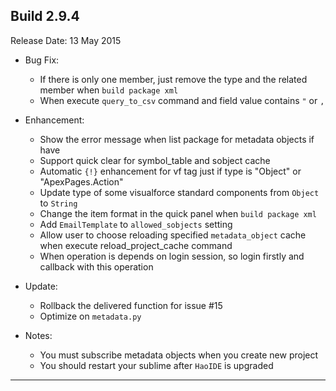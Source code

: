 Build 2.9.4
-----------
Release Date: 13 May 2015

* Bug Fix:
    - If there is only one member, just remove the type and the related member when ``build package xml``
    - When execute ``query_to_csv`` command and field value contains ``"`` or ``,``

* Enhancement:
    - Show the error message when list package for metadata objects if have
    - Support quick clear for symbol_table and sobject cache
    - Automatic ``{!}`` enhancement for vf tag just if type is "Object" or "ApexPages.Action"
    - Update type of some visualforce standard components from ``Object`` to ``String``
    - Change the item format in the quick panel when ``build package xml``
    - Add ``EmailTemplate`` to ``allowed_sobjects`` setting
    - Allow user to choose reloading specified ``metadata_object`` cache when execute reload_project_cache command
    - When operation is depends on login session, so login firstly and callback with this operation

* Update:
    - Rollback the delivered function for issue #15
    - Optimize on ``metadata.py``

* Notes: 
    - You must subscribe metadata objects when you create new project
    - You should restart your sublime after ``HaoIDE`` is upgraded
-----------